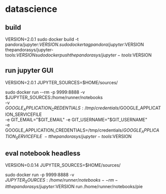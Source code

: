 # datascience

## build
VERSION=2.0.1
sudo docker build -t pandora/jupyter:$VERSION .
sudo docker tag pandora/jupyter:$VERSION thepandorasys/jupyter-tools:$VERSION
sudo docker push thepandorasys/jupyter-tools:$VERSION

## run jupyter GUI
VERSION=2.0.1
JUPYTER_SOURCES=$HOME/sources/
 
sudo docker run --rm -p 9999:8888 -v $JUPYTER_SOURCES:/home/runner/notebooks \
-v $GOOGLE_APPLICATION_CREDENTIALS:/tmp/credentials/$GOOGLE_APPLICATION_SERVICEFILE \
-e GIT_EMAIL="$GIT_EMAIL" -e GIT_USERNAME="$GIT_USERNAME" \
-e GOOGLE_APPLICATION_CREDENTIALS=/tmp/credentials/$GOOGLE_APPLICATION_SERVICEFILE \
-t thepandorasys/jupyter-tools:$VERSION

## eval notebook headless
VERSION=0.0.14
JUPYTER_SOURCES=$HOME/sources/
 
sudo docker run -p 9999:8888 -v $JUPYTER_SOURCES:/home/runner/notebooks --rm -it thepandorasys/jupyter:$VERSION run /home/runner/notebooks/pie
